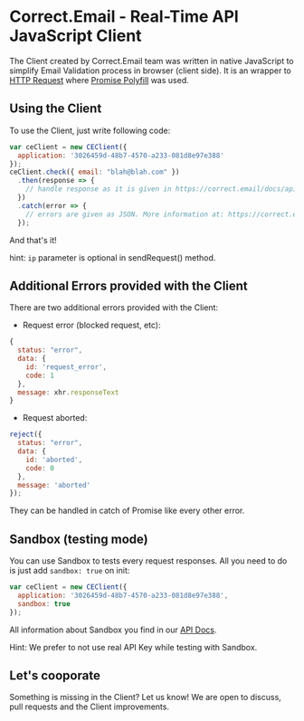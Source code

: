 # Correct.Email - Real-Time API JavaScript Client

The Client created by Correct.Email team was written in native JavaScript to
simplify Email Validation process in browser (client side). It is an wrapper to
[HTTP Request](https://correct.email/docs/api/#http-request) where [Promise Polyfill](https://github.com/taylorhakes/promise-polyfill) was used.

## Using the Client

To use the Client, just write following code:

```javascript
var ceClient = new CEClient({
  application: '3026459d-48b7-4570-a233-081d8e97e388'
});
ceClient.check({ email: "blah@blah.com" })
  .then(response => {
    // handle response as it is given in https://correct.email/docs/api/#http-request
  })
  .catch(error => {
    // errors are given as JSON. More information at: https://correct.email/docs/api/#error-response
  });
```

And that's it!

hint: `ip` parameter is optional in sendRequest() method.

## Additional Errors provided with the Client

There are two additional errors provided with the Client:

- Request error (blocked request, etc):

```javascript
{
  status: "error",
  data: {
    id: 'request_error',
    code: 1
  },
  message: xhr.responseText
}
```

- Request aborted:

```javascript
reject({
  status: "error",
  data: {
    id: 'aborted',
    code: 0
  },
  message: 'aborted'
});
```

They can be handled in catch of Promise like every other error.

## Sandbox (testing mode)

You can use Sandbox to tests every request responses. All you need to do
is just add `sandbox: true` on init:

```javascript
var ceClient = new CEClient({
  application: '3026459d-48b7-4570-a233-081d8e97e388',
  sandbox: true
});
```

All information about Sandbox you find in our [API Docs](https://correct.email/docs/api/#sandbox).

Hint: We prefer to not use real API Key while testing with Sandbox.

## Let's cooporate

Something is missing in the Client?
Let us know! We are open to discuss, pull requests and the Client improvements.